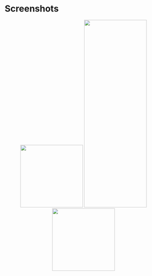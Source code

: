 # Screenshots
<p align="center">
  <img src="![Screenshot_1](https://github.com/user-attachments/assets/beff86b4-a7a4-4f9b-9713-b34ffcefac0e)
" width="200">
  <img src="![Screenshot_2](https://github.com/user-attachments/assets/14a97afb-4cd4-4238-8f0e-5bf4d1dc07aa)
" width="200" height="600">
  <img src="![Screenshot_3](https://github.com/user-attachments/assets/f469144e-9d22-4b4c-b837-6450cf6f4e6f)
" width="200">
</p>
